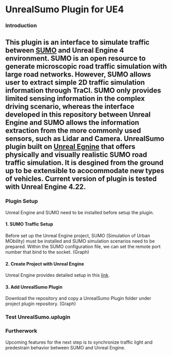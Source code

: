 # UnrealSumo Plugin for UE4

### Introduction
This plugin is an interface to simulate traffic between [SUMO](http://sumo.dlr.de/wiki/Sumo_at_a_Glance)  and Unreal Engine 4 environment. SUMO is an open resource to generate microscopic road traffic simulation with large road networks. 
However, SUMO allows user to extract simple 2D traffic simulation information through TraCI. SUMO only provides limited sensing information in the complex driving scenario, whereas the interface developed in this repository between Unreal Engine and SUMO allows the information extraction from the more commonly used sensors, such as Lidar and Camera.
UnrealSumo plugin built on [Unreal Egnine](https://www.unrealengine.com/en-US/) that offers physically and visually realistic SUMO road traffic simulation. It is desgined from the ground up to be extensible to acocommodate new types of vehicles. Current version of plugin is tested with Unreal Engine 4.22.
---
### Plugin Setup
Unreal Engine and SUMO need to be installed before setup the plugin.

#### 1.	SUMO Traffic Setup
Before set up the Unreal Engine project, SUMO (Simulation of Urban MObility) must be installed and SUMO simulation scenarios need to be prepared. Within the SUMO configuration file, we can set the remote port number that bind to the socket. 
(Graph)
#### 2.	Create Project with Unreal Engine
Unreal Engine provides detailed setup in this [link](https://docs.unrealengine.com/en-US/Engine/Basics/Projects/Browser/index.html).
#### 3.	Add UnrealSumo Plugin
Download the repository and copy a UnrealSumo Plugin folder under project plugin repository. 
(Graph)

### Test UnrealSumo.uplugin


### Furtherwork
Upcoming features for the next step is to synchronize traffic light and predestrain behavior between SUMO and Unreal Engine. 


